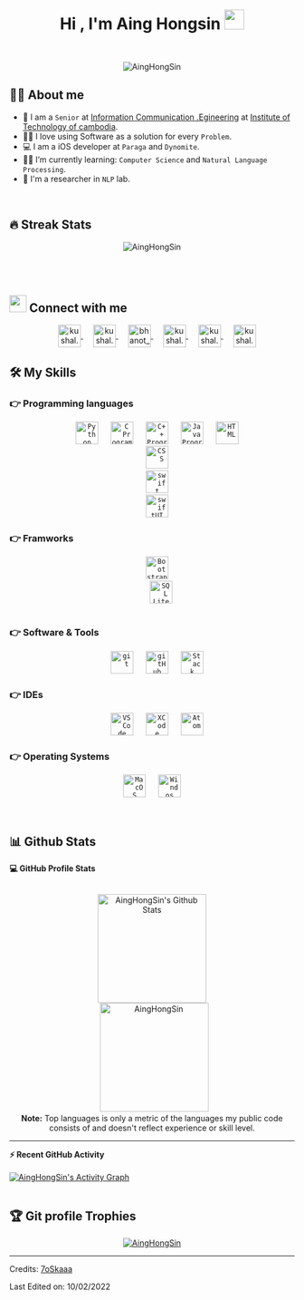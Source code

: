 <h1 align="center">Hi , I'm Aing Hongsin <img src="https://media.giphy.com/media/hvRJCLFzcasrR4ia7z/giphy.gif" width="35"></h1>
<!-- <p align="center">
  <a href="https://github.com/DenverCoder1/readme-typing-svg"><img src="https://readme-typing-svg.herokuapp.com?lines=Computer+Science+Student;Competitive+Programmer;ACPC+2021+Finalist;DS%20|%20Algorithms%20|%20OOP%20;Specialist%20on%20Codeforces;Division%202%20on%20Codechef%20(3%20Stars);6%20Kyu%20on%20Atcoder;Always%20learning%20new%20things&center=true&width=500&height=50"></a>
</p> -->


<br>

<p align="center"> 
	<img src="https://komarev.com/ghpvc/?username=AingHongSin&label=Profile%20views&color=0e75b6&style=plastic" alt="AingHongSin" /> 
</p>


## :sassy_man:  About me
- :school: I am a `Senior` at <a href = "https://gic.itc.edu.kh" >Information Communication .Egineering</a> at <a href="http://www.itc.edu.kh/en/" >Institute of Technology of cambodia</a>.
- :technologist: I love using Software as a solution for every `Problem`.
- :computer: I am a iOS developer at `Paraga` and `Dynomite`.
- :student: I’m currently learning: `Computer Science` and `Natural Language Processing`.
- 🔬 I'm a researcher in `NLP` lab.

<br>

## 🔥 Streak Stats
<p align="center"><img src="https://github-readme-streak-stats.herokuapp.com/?user=AingHongSin&theme=algolia" alt="AingHongSin" /></p>

<br>
<br>

## <img src="https://media.giphy.com/media/iY8CRBdQXODJSCERIr/giphy.gif" width="30px"> Connect with me
<p align="center">
  &emsp;
   <a href="https://web.facebook.com/HonG.XiNN/" target="blank"><img align="center" src="https://cdn.jsdelivr.net/npm/simple-icons@3.0.1/icons/facebook.svg" alt="kushal.bhanot.98" height="40" width="40" />
   </a> 
   &emsp;
  <a href="https://www.instagram.com/aing_hongxinn/" target="blank"><img align="center" src="https://cdn.jsdelivr.net/npm/simple-icons@3.0.1/icons/instagram.svg" alt="kushal.bhanot" height="40" width="40" />
  </a> 
  &emsp;
  <a href="https://twitter.com/AingSin" target="blank"><img align="center" src="https://cdn.jsdelivr.net/npm/simple-icons@3.0.1/icons/twitter.svg" alt="bhanot_kushal" height="40" width="40" />
  </a>
  &emsp;
  <a href="https://www.spotify.com/us/account/overview/" target="blank"><img align="center" src="https://cdn.jsdelivr.net/npm/simple-icons@3.0.1/icons/spotify.svg" alt="kushal.bhanot.98" height="40" width="40" />
  </a>
  &emsp;
  <a href="https://www.linkedin.com/in/aing-hongsin-5212b71a5/" target="blank"><img align="center" src="https://cdn-icons-png.flaticon.com/512/2175/2175195.png" alt="kushal.bhanot.98" height="40" width="40" />
  </a>
  &emsp;
  <a href="https://500px.com/p/PrivateMan?view=photos" target="blank"><img align="center" src="https://logos-download.com/wp-content/uploads/2018/03/500px_logo_black-700x903.png" alt="kushal.bhanot.98" height="40" width="40"/>
  </a>




## 🛠️ My Skills

### 👉 Programming languages

<p align="center">
  &emsp;
  <code><img src="https://res.cloudinary.com/practicaldev/image/fetch/s--ikx9Rm55--/c_limit%2Cf_auto%2Cfl_progressive%2Cq_auto%2Cw_880/https://thepracticaldev.s3.amazonaws.com/i/vlw06nl7olvor7e8fvn0.png" alt="Python" width="40" height="40" /></code>
  &emsp;
  <code><img src="https://upload.wikimedia.org/wikipedia/commons/thumb/1/18/C_Programming_Language.svg/695px-C_Programming_Language.svg.png" alt="C Programming" width="40" height="40" /></code>
  &emsp;
    <code><img src="https://upload.wikimedia.org/wikipedia/commons/thumb/1/18/ISO_C%2B%2B_Logo.svg/1822px-ISO_C%2B%2B_Logo.svg.png" alt="C++ Programming" width="40" height="40" /></code>
  &emsp;
    <code><img src="https://brandlogos.net/wp-content/uploads/2021/11/java-logo.png" alt="Java Programming" width="40" height="40" /></code>
  &emsp;
  <code><img src="https://upload.wikimedia.org/wikipedia/commons/thumb/6/61/HTML5_logo_and_wordmark.svg/1024px-HTML5_logo_and_wordmark.svg.png" alt="HTML" width="40" height="40" />
</code>
&emsp;
  <code><img src="https://upload.wikimedia.org/wikipedia/commons/thumb/d/d5/CSS3_logo_and_wordmark.svg/1200px-CSS3_logo_and_wordmark.svg.png" alt="CSS" width="40" height="40" />
</code>
&emsp;
  <code><img src="https://seeklogo.com/images/S/swift-logo-E9182990F5-seeklogo.com.png" alt="swift" width="40" height="40" />
</code>
&emsp;
  <code><img src="https://img.icons8.com/color/480/swiftui.png" alt="swiftUI" width="40" height="40" />
</code>
</p>

 ### 👉 Framworks
 <p  align="center">
  &emsp;
  <code><img src="https://camo.githubusercontent.com/bec2c92468d081617cb3145a8f3d8103e268bca400f6169c3a68dc66e05c971e/68747470733a2f2f76352e676574626f6f7473747261702e636f6d2f646f63732f352e302f6173736574732f6272616e642f626f6f7473747261702d6c6f676f2d736861646f772e706e67" alt="Bootstrap" width="40" height="40" />
  </code>
  &emsp;
  <code><img src="https://upload.wikimedia.org/wikipedia/commons/thumb/9/97/Sqlite-square-icon.svg/2048px-Sqlite-square-icon.svg.png" alt="SQL Lite" width="40" height="40" />
  </code>

 </p>


 ### 👉 Software & Tools
 
<p align="center">
  &emsp;
  <code><img src="https://git-scm.com/images/logos/downloads/Git-Icon-1788C.png" alt="git" width="40" height="40" /></code> 
  &emsp;
  <code><img src="https://cdn.cdnlogo.com/logos/g/55/github.svg" alt="gitHub" width="40" height="40" /></code> 
  &emsp;
    <code><img src="https://cdn-icons-png.flaticon.com/512/2111/2111628.png" alt="Stack Overflow" width="40" height="40" /></code> 

</p>

 ### 👉 IDEs
 
<p align="center">
  &emsp;
    <code><img src="https://upload.wikimedia.org/wikipedia/commons/thumb/9/9a/Visual_Studio_Code_1.35_icon.svg/2048px-Visual_Studio_Code_1.35_icon.svg.png" alt="VS Code" width="40" height="40" /></code> 
  &emsp;
    <code><img src="https://developer.apple.com/design/human-interface-guidelines/foundations/app-icons/images/app-icon-realistic-materials_2x.png" alt="XCode" width="40" height="40" /></code> 
    &emsp;
    <code><img src="https://upload.wikimedia.org/wikipedia/commons/thumb/7/7b/Icon_Atom.svg/615px-Icon_Atom.svg.png" alt="Atom" width="40" height="40" /></code> 
</p>

 <!-- ### 👉 Competitive Programming & Problem Solving
 
<p align="center">
  &emsp;
    <a href="#"><img alt = "Codeforces" src="https://img.shields.io/badge/codeforces%20-%231F8ACB.svg?style=plastic&logo=codeforces&logoColor=white" /></a>	
  &emsp;
    <a href="#"><img alt = "Leetcode" src="https://img.shields.io/badge/leetcode%20-%23FFA116.svg?style=plastic&logo=leetcode&logoColor=black" /></a>
  &emsp;
    <a href="#"><img alt = "Huckerrank" src="https://img.shields.io/badge/hackerrank-%232EC866.svg?style=plastic&logo=hackerrank&logoColor=white" /></a>
  &emsp;
    <a href="#"><img alt = "CodeChef" src="https://img.shields.io/badge/codechef-%235B4638.svg?style=plastic&logo=codechef&logoColor=white" /></a>
  &emsp;
    <a href="#"><img alt = "Google" src="https://img.shields.io/badge/google-%234285F4.svg?style=plastic&logo=google&logoColor=white" /></a>
  &emsp;
    <a href="#"><img alt = "Codin Game" src="https://img.shields.io/badge/codingame-%23F2BB13.svg?&style=plastic&logo=codingame&logoColor=black" /></a>
</p> -->

 ### 👉 Operating Systems
 
<p align="center">
  &emsp;
    <code><img src="https://upload.wikimedia.org/wikipedia/commons/thumb/2/22/MacOS_logo_%282017%29.svg/1030px-MacOS_logo_%282017%29.svg.png" alt="MacOS" width="40" height="40" /></code> 
  &emsp;
    <code><img src="https://upload.wikimedia.org/wikipedia/commons/thumb/5/5f/Windows_logo_-_2012.svg/2048px-Windows_logo_-_2012.svg.png" alt="Windos" width="40" height="40" /></code> 
    &emsp; 
</p>

<br/>

## 📊 Github Stats



  <summary><b>💻 GitHub Profile Stats</b></summary>
  <br/>
  <p align="center">
    <a href="https://github.com/anuraghazra/github-readme-stats"><img alt="AingHongSin's Github Stats" src="https://github-readme-stats.vercel.app/api?username=AingHongSin&show_icons=true&count_private=true&theme=algolia" height="192px"/></a>
<br/>
  &nbsp;
	  <img src="https://github-readme-stats.vercel.app/api/top-langs?username=AingHongSin&langs_count=10&show_icons=true&locale=en&layout=compact&theme=algolia" alt="AingHongSin" height="192px"/>
  <br/>
  <b>Note:</b> Top languages is only a metric of the languages my public code consists of and doesn't reflect experience or skill level.
  </p>

----

  <summary><b>⚡ Recent GitHub Activity</b></summary>
  <br/>
   <a href="https://github.com/7oSkaaa"><img alt="AingHongSin's Activity Graph" src="https://activity-graph.herokuapp.com/graph?username=AingHongSin&custom_title=AingHongSin's%20Contribution%20Graph&theme=react-dark" /></a>
  <br/>


<br/>

## :trophy: Git profile Trophies

<p align="center"> <a href="https://github.com/ryo-ma/github-profile-trophy"><img src="https://github-profile-trophy.vercel.app/?username=AingHongSin&layout=compact&theme=algolia" alt="AingHongSin" /></a> </p>



-----
Credits: [7oSkaaa](https://github.com/7oSkaaa)

Last Edited on: 10/02/2022
